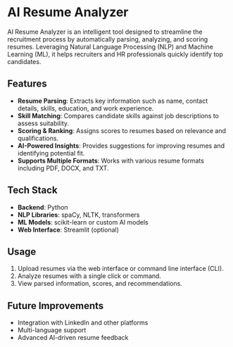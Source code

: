 # AI Resume Analyzer

AI Resume Analyzer is an intelligent tool designed to streamline the recruitment process by automatically parsing, analyzing, and scoring resumes. Leveraging Natural Language Processing (NLP) and Machine Learning (ML), it helps recruiters and HR professionals quickly identify top candidates.

## Features

- **Resume Parsing**: Extracts key information such as name, contact details, skills, education, and work experience.
- **Skill Matching**: Compares candidate skills against job descriptions to assess suitability.
- **Scoring & Ranking**: Assigns scores to resumes based on relevance and qualifications.
- **AI-Powered Insights**: Provides suggestions for improving resumes and identifying potential fit.
- **Supports Multiple Formats**: Works with various resume formats including PDF, DOCX, and TXT.

## Tech Stack

- **Backend**: Python
- **NLP Libraries**: spaCy, NLTK, transformers
- **ML Models**: scikit-learn or custom AI models
- **Web Interface**: Streamlit (optional)

## Usage

1. Upload resumes via the web interface or command line interface (CLI).
2. Analyze resumes with a single click or command.
3. View parsed information, scores, and recommendations.

## Future Improvements

- Integration with LinkedIn and other platforms
- Multi-language support
- Advanced AI-driven resume feedback
